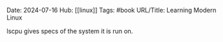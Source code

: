Date: 2024-07-16
Hub: [[linux]]
Tags: #book
URL/Title: Learning Modern Linux

lscpu gives specs of the system it is run on. 